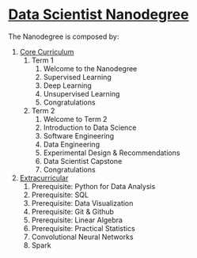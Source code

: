 # [Data Scientist Nanodegree](https://eu.udacity.com/course/data-scientist-nanodegree--nd025)

The Nanodegree is composed by:
1. [Core Curriculum](https://github.com/simonerigoni/udacity/tree/master/data_scientist_nanodegree/core_curriculum)
    1. Term 1
        1. Welcome to the Nanodegree
        2. Supervised Learning
        3. Deep Learning
        4. Unsupervised Learning
        5. Congratulations
    2. Term 2
        1. Welcome to Term 2
        2. Introduction to Data Science
        3. Software Engineering
        4. Data Engineering
        5. Experimental Design & Recommendations
        6. Data Scientist Capstone
        7. Congratulations
2. [Extracurricular](https://github.com/simonerigoni/udacity/tree/master/data_scientist_nanodegree/extracurricular)
    1. Prerequisite: Python for Data Analysis
    2. Prerequisite: SQL
    3. Prerequisite: Data Visualization
    4. Prerequisite: Git & Github
    5. Prerequisite: Linear Algebra
    6. Prerequisite: Practical Statistics
    7. Convolutional Neural Networks
    8. Spark
